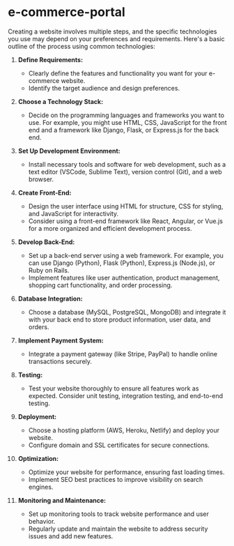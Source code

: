 # e-commerce-portal

Creating a website involves multiple steps, and the specific technologies you use may depend on your preferences and requirements. Here's a basic outline of the process using common technologies:

1. **Define Requirements:**
   - Clearly define the features and functionality you want for your e-commerce website.
   - Identify the target audience and design preferences.

2. **Choose a Technology Stack:**
   - Decide on the programming languages and frameworks you want to use. For example, you might use HTML, CSS, JavaScript for the front end and a framework like Django, Flask, or Express.js for the back end.

3. **Set Up Development Environment:**
   - Install necessary tools and software for web development, such as a text editor (VSCode, Sublime Text), version control (Git), and a web browser.

4. **Create Front-End:**
   - Design the user interface using HTML for structure, CSS for styling, and JavaScript for interactivity.
   - Consider using a front-end framework like React, Angular, or Vue.js for a more organized and efficient development process.

5. **Develop Back-End:**
   - Set up a back-end server using a web framework. For example, you can use Django (Python), Flask (Python), Express.js (Node.js), or Ruby on Rails.
   - Implement features like user authentication, product management, shopping cart functionality, and order processing.

6. **Database Integration:**
   - Choose a database (MySQL, PostgreSQL, MongoDB) and integrate it with your back end to store product information, user data, and orders.

7. **Implement Payment System:**
   - Integrate a payment gateway (like Stripe, PayPal) to handle online transactions securely.

8. **Testing:**
   - Test your website thoroughly to ensure all features work as expected. Consider unit testing, integration testing, and end-to-end testing.

9. **Deployment:**
   - Choose a hosting platform (AWS, Heroku, Netlify) and deploy your website.
   - Configure domain and SSL certificates for secure connections.

10. **Optimization:**
    - Optimize your website for performance, ensuring fast loading times.
    - Implement SEO best practices to improve visibility on search engines.

11. **Monitoring and Maintenance:**
    - Set up monitoring tools to track website performance and user behavior.
    - Regularly update and maintain the website to address security issues and add new features.
